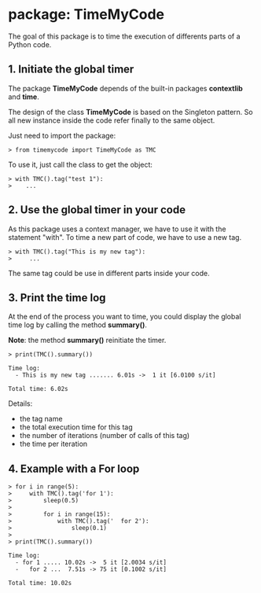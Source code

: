 # package: TimeMyCode

The goal of this package is to time the execution of differents parts of a Python code.

## 1. Initiate the global timer
The package **TimeMyCode** depends of the built-in packages **contextlib** and **time**.

The design of the class **TimeMyCode** is based on the Singleton pattern.
So all new instance inside the code refer finally to the same object. 

Just need to import the package:

```
> from timemycode import TimeMyCode as TMC
```

To use it, just call the class to get the object:

```
> with TMC().tag("test 1"):
>    ...
```

## 2. Use the global timer in your code
As this package uses a context manager, we have to use it with the statement "with".
To time a new part of code, we have to use a new tag.

```
> with TMC().tag("This is my new tag"):
>     ...
```

The same tag could be use in different parts inside your code.

## 3. Print the time log
At the end of the process you want to time, you could display the global time log by calling the method **summary()**.

**Note**: the method **summary()** reinitiate the timer.

```
> print(TMC().summary())

Time log:
  - This is my new tag ....... 6.01s ->  1 it [6.0100 s/it]

Total time: 6.02s
```

Details:
- the tag name
- the total execution time for this tag
- the number of iterations (number of calls of this tag)
- the time per iteration


## 4. Example with a For loop

```
> for i in range(5):
>     with TMC().tag('for 1'):
>         sleep(0.5)
> 
>         for i in range(15):
>             with TMC().tag('  for 2'):
>                 sleep(0.1)
> 
> print(TMC().summary())

Time log:
  - for 1 ..... 10.02s ->  5 it [2.0034 s/it]
  -   for 2 ...  7.51s -> 75 it [0.1002 s/it]

Total time: 10.02s
```